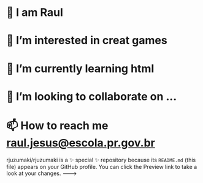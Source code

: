 # 👋 I am Raul  
# 👀 I’m interested in creat games 
# 🌱 I’m currently learning html                                                                  
# 💞️ I’m looking to collaborate on ...
# 📫 How to reach me raul.jesus@escola.pr.gov.br

rjuzumaki/rjuzumaki is a ✨ special ✨ repository because its `README.md` (this file) appears on your GitHub profile.
You can click the Preview link to take a look at your changes.
--->
